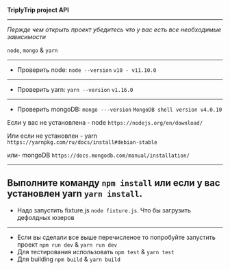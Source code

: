 **TriplyTrip project API**

__________

_Пержде чем открыть проект убедитесь что у вас есть
все необходимые зависимости_ 

`node`, `mongo` & `yarn`
___
- Проверить node: `node --version` `v10 - v11.10.0`
___
- Проверить yarn: `yarn --version` `v1.16.0`
___
- Проверить mongoDB: `mongo ---version`
`MongoDB shell version v4.0.10`


Если у вас не установлена - node `https://nodejs.org/en/download/`

Или если не установлен - yarn `https://yarnpkg.com/ru/docs/install#debian-stable`

или- mongoDB `https://docs.mongodb.com/manual/installation/`
___
Выполните команду `npm install` или если у вас установлен yarn
`yarn install`.
---
- Надо запустить fixture.js `node fixture.js`.
Что бы загрузить дефолдных юзеров 
---
- Если вы сделали все выше перечисленое то попробуйте запустить проект `npm run dev`
& `yarn run dev`
- Для тестирования использовать `npm test` & `yarn test`
- Для building `npm build` & `yarn build`

